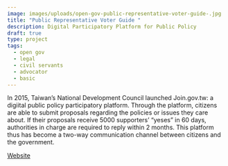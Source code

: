 ```yaml
---
image: images/uploads/open-gov-public-representative-voter-guide-.jpg
title: "Public Representative Voter Guide "
description: Digital Participatory Platform for Public Policy
draft: true
type: project
tags:
  - open gov
  - legal
  - civil servants
  - advocator
  - basic
---
```

In 2015, Taiwan’s National Development Council launched Join.gov.tw: a digiital public policy participatory platform. Through the platform, citizens are able to submit proposals regarding the policies or issues they care about. If their proposals receive 5000 supporters’ “yeses” in 60 days, authorities in charge are required to reply within 2 months. This platform thus has become a two-way communication channel between citizens and the government. 

[Website](https://join.gov.tw/)